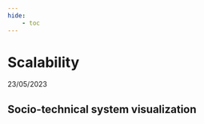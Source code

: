 ```yaml
---
hide:
    - toc
---
```


# **Scalability** 

 23/05/2023

 ## Socio-technical system visualization

 







